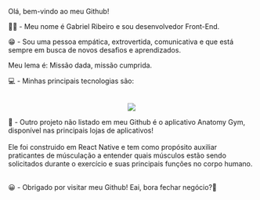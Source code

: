 Olá, bem-vindo ao meu Github!

👨‍💻 - Meu nome é Gabriel Ribeiro e sou desenvolvedor Front-End.

😁 - Sou uma pessoa empática, extrovertida, comunicativa e que está sempre em busca de novos desafios e aprendizados.

Meu lema é: Missão dada, missão cumprida.

💻 - Minhas principais tecnologias são:</br></br>

<p align="center">
  <a href="https://skillicons.dev">
    <img src="https://skillicons.dev/icons?i=git,js,react,css,html,sass,bootstrap,figma" />
  </a>
</p>

📱 - Outro projeto não listado em meu Github é o aplicativo Anatomy Gym, disponível nas principais lojas de aplicativos! </br></br>
Ele foi construido em React Native e tem como propósito auxiliar praticantes de músculação a entender quais músculos estão sendo solicitados durante o exercício e suas principais funções no corpo humano.</br></br>


😀 - Obrigado por visitar meu Github! Eai, bora fechar negócio?🤝 
